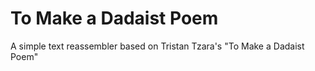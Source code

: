 # To Make a Dadaist Poem

A simple text reassembler based on Tristan Tzara's "To Make a Dadaist Poem"
[
](https://honorable-sturdy-salt.glitch.me)

